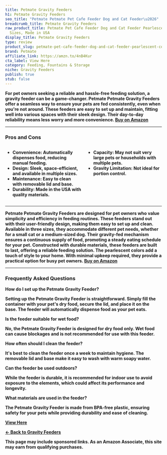 ```yaml
---
title: Petmate Gravity Feeders
h1: Petmate Gravity Feeders
seo_title: "Petmate Petmate Pet Cafe Feeder Dog and Cat Feeder\u2026"
breadcrumb_title: Petmate Gravity Feeders
raw_product_title: Petmate Pet Cafe Feeder Dog and Cat Feeder Pearlescent Colors 3
  Sizes, Made in USA
display_title: Petmate Gravity Feeders
type: review
product_slug: petmate-pet-cafe-feeder-dog-and-cat-feeder-pearlescent-colors-3-sizes-m-22df2330
brand: Petmate
affiliate_link: https://amzn.to/4nB4Kur
cta_label: View Here
category: Feeding, Fountains & Storage
niche: Gravity Feeders
publish: true
stub: false
---
```


<div id="intro" class="full-width">
  <p><strong>For pet owners seeking a reliable and hassle-free feeding solution, a gravity feeder can be a game-changer. Petmate Petmate Gravity Feeders offer a seamless way to ensure your pets are fed consistently, even when you're not around. These feeders are easy to set up and maintain, fitting well into various spaces with their sleek design. Their day-to-day reliability means less worry and more convenience. <a href="https://amzn.to/4nB4Kur" rel="nofollow sponsored noopener" target="_blank"><strong>Buy on Amazon</strong></a></p>
</div>

<hr />
<h3 id="pros-cons">Pros and Cons</h3>
<div class="pc-grid" style="display:grid;grid-template-columns:1fr 1fr;gap:16px;">
  <ul>
    <li><strong>Convenience:</strong> Automatically dispenses food, reducing manual feeding.</li>
    <li><strong>Design:</strong> Sleek, space-efficient, and available in multiple sizes.</li>
    <li><strong>Maintenance:</strong> Easy to clean with removable lid and base.</li>
    <li><strong>Durability:</strong> Made in the USA with quality materials.</li>
  </ul>
  <ul>
    <li><strong>Capacity:</strong> May not suit very large pets or households with multiple pets.</li>
    <li><strong>Gravity Limitation:</strong> Not ideal for portion control.</li>
  </ul>
</div>
<hr />

<div class="full-width">
  <p>Petmate Petmate Gravity Feeders are designed for pet owners who value simplicity and efficiency in feeding routines. These feeders stand out with their user-friendly design, making them easy to set up and clean. Available in three sizes, they accommodate different pet needs, whether for a small cat or a medium-sized dog. Their gravity-fed mechanism ensures a continuous supply of food, promoting a steady eating schedule for your pet. Constructed with durable materials, these feeders are built to last, offering a reliable feeding solution. The pearlescent colors add a touch of style to your home. With minimal upkeep required, they provide a practical option for busy pet owners. <a href="https://amzn.to/4nB4Kur" rel="nofollow sponsored noopener" target="_blank"><strong>Buy on Amazon</strong></a></p>
</div>

<hr />
<h3 id="faqs">Frequently Asked Questions</h3>

<p><strong>How do I set up the Petmate Gravity Feeder?</strong></p>
<p>Setting up the Petmate Gravity Feeder is straightforward. Simply fill the container with your pet's dry food, secure the lid, and place it on the base. The feeder will automatically dispense food as your pet eats.</p>

<p><strong>Is the feeder suitable for wet food?</strong></p>
<p>No, the Petmate Gravity Feeder is designed for dry food only. Wet food can cause blockages and is not recommended for use with this feeder.</p>

<p><strong>How often should I clean the feeder?</strong></p>
<p>It's best to clean the feeder once a week to maintain hygiene. The removable lid and base make it easy to wash with warm soapy water.</p>

<p><strong>Can the feeder be used outdoors?</strong></p>
<p>While the feeder is durable, it is recommended for indoor use to avoid exposure to the elements, which could affect its performance and longevity.</p>

<p><strong>What materials are used in the feeder?</strong></p>
<p>The Petmate Gravity Feeder is made from BPA-free plastic, ensuring safety for your pets while providing durability and ease of cleaning.</p>
<p><a class="btn" href="https://amzn.to/4nB4Kur" target="_blank" rel="nofollow sponsored noopener">View Here</a></p>
<p><a href="/roundups/feeding-fountains-storage/gravity-feeders/">← Back to Gravity Feeders</a></p>
<aside class="disclosure">This page may include sponsored links. As an Amazon Associate, this site may earn from qualifying purchases.</aside>
